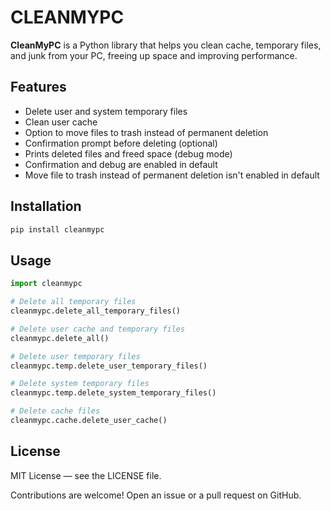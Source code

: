 # CLEANMYPC

**CleanMyPC** is a Python library that helps you clean cache, temporary files, and junk from your PC, freeing up space and improving performance.

## Features

- Delete user and system temporary files  
- Clean user cache  
- Option to move files to trash instead of permanent deletion  
- Confirmation prompt before deleting (optional)  
- Prints deleted files and freed space (debug mode)  
- Confirmation and debug are enabled in default
- Move file to trash instead of permanent deletion isn't enabled in default

## Installation

```bash
pip install cleanmypc
```

## Usage

```python
import cleanmypc

# Delete all temporary files
cleanmypc.delete_all_temporary_files()

# Delete user cache and temporary files
cleanmypc.delete_all()

# Delete user temporary files
cleanmypc.temp.delete_user_temporary_files()

# Delete system temporary files
cleanmypc.temp.delete_system_temporary_files()

# Delete cache files
cleanmypc.cache.delete_user_cache()
```

## License
MIT License — see the LICENSE file.

Contributions are welcome! Open an issue or a pull request on GitHub.

